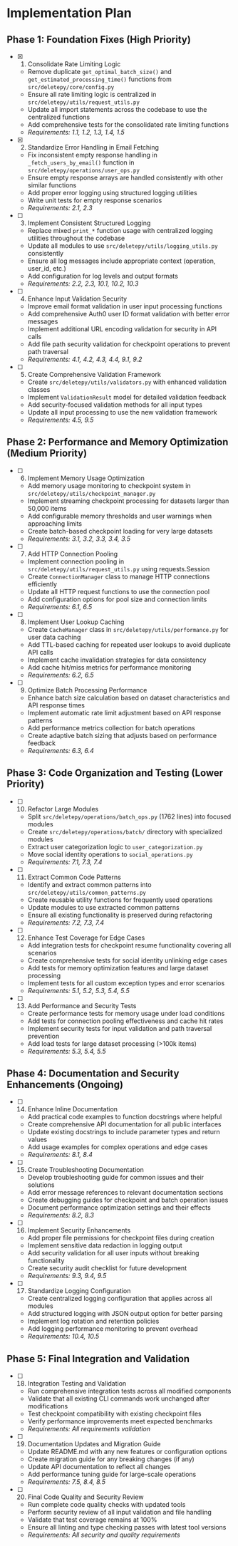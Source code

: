 # Implementation Plan

## Phase 1: Foundation Fixes (High Priority)

- [x] 1. Consolidate Rate Limiting Logic
  - Remove duplicate `get_optimal_batch_size()` and `get_estimated_processing_time()` functions from `src/deletepy/core/config.py`
  - Ensure all rate limiting logic is centralized in `src/deletepy/utils/request_utils.py`
  - Update all import statements across the codebase to use the centralized functions
  - Add comprehensive tests for the consolidated rate limiting functions
  - _Requirements: 1.1, 1.2, 1.3, 1.4, 1.5_

- [x] 2. Standardize Error Handling in Email Fetching
  - Fix inconsistent empty response handling in `_fetch_users_by_email()` function in `src/deletepy/operations/user_ops.py`
  - Ensure empty response arrays are handled consistently with other similar functions
  - Add proper error logging using structured logging utilities
  - Write unit tests for empty response scenarios
  - _Requirements: 2.1, 2.3_

- [ ] 3. Implement Consistent Structured Logging
  - Replace mixed `print_*` function usage with centralized logging utilities throughout the codebase
  - Update all modules to use `src/deletepy/utils/logging_utils.py` consistently
  - Ensure all log messages include appropriate context (operation, user_id, etc.)
  - Add configuration for log levels and output formats
  - _Requirements: 2.2, 2.3, 10.1, 10.2, 10.3_

- [ ] 4. Enhance Input Validation Security
  - Improve email format validation in user input processing functions
  - Add comprehensive Auth0 user ID format validation with better error messages
  - Implement additional URL encoding validation for security in API calls
  - Add file path security validation for checkpoint operations to prevent path traversal
  - _Requirements: 4.1, 4.2, 4.3, 4.4, 9.1, 9.2_

- [ ] 5. Create Comprehensive Validation Framework
  - Create `src/deletepy/utils/validators.py` with enhanced validation classes
  - Implement `ValidationResult` model for detailed validation feedback
  - Add security-focused validation methods for all input types
  - Update all input processing to use the new validation framework
  - _Requirements: 4.5, 9.5_

## Phase 2: Performance and Memory Optimization (Medium Priority)

- [ ] 6. Implement Memory Usage Optimization
  - Add memory usage monitoring to checkpoint system in `src/deletepy/utils/checkpoint_manager.py`
  - Implement streaming checkpoint processing for datasets larger than 50,000 items
  - Add configurable memory thresholds and user warnings when approaching limits
  - Create batch-based checkpoint loading for very large datasets
  - _Requirements: 3.1, 3.2, 3.3, 3.4, 3.5_

- [ ] 7. Add HTTP Connection Pooling
  - Implement connection pooling in `src/deletepy/utils/request_utils.py` using requests.Session
  - Create `ConnectionManager` class to manage HTTP connections efficiently
  - Update all HTTP request functions to use the connection pool
  - Add configuration options for pool size and connection limits
  - _Requirements: 6.1, 6.5_

- [ ] 8. Implement User Lookup Caching
  - Create `CacheManager` class in `src/deletepy/utils/performance.py` for user data caching
  - Add TTL-based caching for repeated user lookups to avoid duplicate API calls
  - Implement cache invalidation strategies for data consistency
  - Add cache hit/miss metrics for performance monitoring
  - _Requirements: 6.2, 6.5_

- [ ] 9. Optimize Batch Processing Performance
  - Enhance batch size calculation based on dataset characteristics and API response times
  - Implement automatic rate limit adjustment based on API response patterns
  - Add performance metrics collection for batch operations
  - Create adaptive batch sizing that adjusts based on performance feedback
  - _Requirements: 6.3, 6.4_

## Phase 3: Code Organization and Testing (Lower Priority)

- [ ] 10. Refactor Large Modules
  - Split `src/deletepy/operations/batch_ops.py` (1762 lines) into focused modules
  - Create `src/deletepy/operations/batch/` directory with specialized modules
  - Extract user categorization logic to `user_categorization.py`
  - Move social identity operations to `social_operations.py`
  - _Requirements: 7.1, 7.3, 7.4_

- [ ] 11. Extract Common Code Patterns
  - Identify and extract common patterns into `src/deletepy/utils/common_patterns.py`
  - Create reusable utility functions for frequently used operations
  - Update modules to use extracted common patterns
  - Ensure all existing functionality is preserved during refactoring
  - _Requirements: 7.2, 7.3, 7.4_

- [ ] 12. Enhance Test Coverage for Edge Cases
  - Add integration tests for checkpoint resume functionality covering all scenarios
  - Create comprehensive tests for social identity unlinking edge cases
  - Add tests for memory optimization features and large dataset processing
  - Implement tests for all custom exception types and error scenarios
  - _Requirements: 5.1, 5.2, 5.3, 5.4, 5.5_

- [ ] 13. Add Performance and Security Tests
  - Create performance tests for memory usage under load conditions
  - Add tests for connection pooling effectiveness and cache hit rates
  - Implement security tests for input validation and path traversal prevention
  - Add load tests for large dataset processing (>100k items)
  - _Requirements: 5.3, 5.4, 5.5_

## Phase 4: Documentation and Security Enhancements (Ongoing)

- [ ] 14. Enhance Inline Documentation
  - Add practical code examples to function docstrings where helpful
  - Create comprehensive API documentation for all public interfaces
  - Update existing docstrings to include parameter types and return values
  - Add usage examples for complex operations and edge cases
  - _Requirements: 8.1, 8.4_

- [ ] 15. Create Troubleshooting Documentation
  - Develop troubleshooting guide for common issues and their solutions
  - Add error message references to relevant documentation sections
  - Create debugging guides for checkpoint and batch operation issues
  - Document performance optimization settings and their effects
  - _Requirements: 8.2, 8.3_

- [ ] 16. Implement Security Enhancements
  - Add proper file permissions for checkpoint files during creation
  - Implement sensitive data redaction in logging output
  - Add security validation for all user inputs without breaking functionality
  - Create security audit checklist for future development
  - _Requirements: 9.3, 9.4, 9.5_

- [ ] 17. Standardize Logging Configuration
  - Create centralized logging configuration that applies across all modules
  - Add structured logging with JSON output option for better parsing
  - Implement log rotation and retention policies
  - Add logging performance monitoring to prevent overhead
  - _Requirements: 10.4, 10.5_

## Phase 5: Final Integration and Validation

- [ ] 18. Integration Testing and Validation
  - Run comprehensive integration tests across all modified components
  - Validate that all existing CLI commands work unchanged after modifications
  - Test checkpoint compatibility with existing checkpoint files
  - Verify performance improvements meet expected benchmarks
  - _Requirements: All requirements validation_

- [ ] 19. Documentation Updates and Migration Guide
  - Update README.md with any new features or configuration options
  - Create migration guide for any breaking changes (if any)
  - Update API documentation to reflect all changes
  - Add performance tuning guide for large-scale operations
  - _Requirements: 7.5, 8.4, 8.5_

- [ ] 20. Final Code Quality and Security Review
  - Run complete code quality checks with updated tools
  - Perform security review of all input validation and file handling
  - Validate that test coverage remains at 100%
  - Ensure all linting and type checking passes with latest tool versions
  - _Requirements: All security and quality requirements_